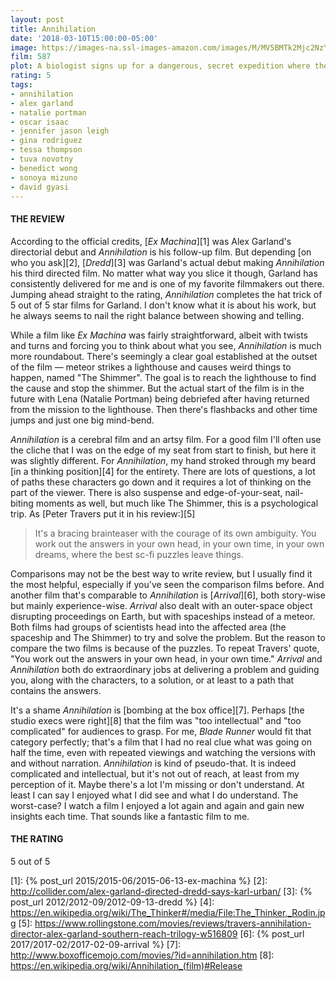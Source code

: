 ```yaml
---
layout: post
title: Annihilation
date: '2018-03-10T15:00:00-05:00'
image: https://images-na.ssl-images-amazon.com/images/M/MV5BMTk2Mjc2NzYxNl5BMl5BanBnXkFtZTgwMTA2OTA1NDM@._V1_UX182_CR0,0,182,268_AL_.jpg
film: 587
plot: A biologist signs up for a dangerous, secret expedition where the laws of nature don't apply.
rating: 5
tags:
- annihilation
- alex garland
- natalie portman
- oscar isaac
- jennifer jason leigh
- gina rodriguez
- tessa thompson
- tuva novotny
- benedict wong
- sonoya mizuno
- david gyasi
---
```


#### THE REVIEW
According to the official credits, [*Ex Machina*][1] was Alex Garland's directorial debut and *Annihilation* is his follow-up film. But depending [on who you ask][2], [*Dredd*][3] was Garland's actual debut making *Annihilation* his third directed film. No matter what way you slice it though, Garland has consistently delivered for me and is one of my favorite filmmakers out there. Jumping ahead straight to the rating, *Annihilation* completes the hat trick of 5 out of 5 star films for Garland. I don't know what it is about his work, but he always seems to nail the right balance between showing and telling.

While a film like *Ex Machina* was fairly straightforward, albeit with twists and turns and forcing you to think about what you see, *Annihilation* is much more roundabout. There's seemingly a clear goal established at the outset of the film — meteor strikes a lighthouse and causes weird things to happen, named "The Shimmer". The goal is to reach the lighthouse to find the cause and stop the shimmer. But the actual start of the film is in the future with Lena (Natalie Portman) being debriefed after having returned from the mission to the lighthouse. Then there's flashbacks and other time jumps and just one big mind-bend.

*Annihilation* is a cerebral film and an artsy film. For a good film I'll often use the cliche that I was on the edge of my seat from start to finish, but here it was slightly different. For *Annihilation*, my hand stroked through my beard [in a thinking position][4] for the entirety. There are lots of questions, a lot of paths these characters go down and it requires a lot of thinking on the part of the viewer. There is also suspense and edge-of-your-seat, nail-biting moments as well, but much like The Shimmer, this is a psychological trip. As [Peter Travers put it in his review:][5]

>It's a bracing brainteaser with the courage of its own ambiguity. You work out the answers in your own head, in your own time, in your own dreams, where the best sc-fi puzzles leave things.

Comparisons may not be the best way to write review, but I usually find it the most helpful, especially if you've seen the comparison films before. And another film that's comparable to *Annihilation* is [*Arrival*][6], both story-wise but mainly experience-wise. *Arrival* also dealt with an outer-space object disrupting proceedings on Earth, but with spaceships instead of a meteor. Both films had groups of scientists head into the affected area (the spaceship and The Shimmer) to try and solve the problem. But the reason to compare the two films is because of the puzzles. To repeat Travers' quote, "You work out the answers in your own head, in your own time." *Arrival* and *Annihilation* both do extraordinary jobs at delivering a problem and guiding you, along with the characters, to a solution, or at least to a path that contains the answers.

It's a shame *Annihilation* is [bombing at the box office][7]. Perhaps [the studio execs were right][8] that the film was "too intellectual" and "too complicated" for audiences to grasp. For me, *Blade Runner* would fit that category perfectly; that's a film that I had no real clue what was going on half the time, even with repeated viewings and watching the versions with and without narration. *Annihilation* is kind of pseudo-that. It is indeed complicated and intellectual, but it's not out of reach, at least from my perception of it. Maybe there's a lot I'm missing or don't understand. At least I can say I enjoyed what I did see and what I do understand. The worst-case? I watch a film I enjoyed a lot again and again and gain new insights each time. That sounds like a fantastic film to me.

#### THE RATING
5 out of 5

[1]: {% post_url 2015/2015-06/2015-06-13-ex-machina %}
[2]: http://collider.com/alex-garland-directed-dredd-says-karl-urban/
[3]: {% post_url 2012/2012-09/2012-09-13-dredd %}
[4]: https://en.wikipedia.org/wiki/The_Thinker#/media/File:The_Thinker,_Rodin.jpg
[5]: https://www.rollingstone.com/movies/reviews/travers-annihilation-director-alex-garland-southern-reach-trilogy-w516809
[6]: {% post_url 2017/2017-02/2017-02-09-arrival %}
[7]: http://www.boxofficemojo.com/movies/?id=annihilation.htm
[8]: https://en.wikipedia.org/wiki/Annihilation_(film)#Release